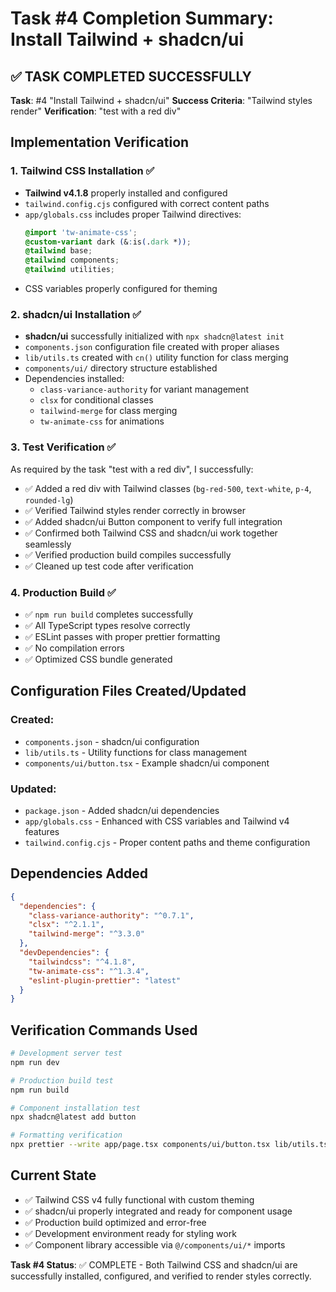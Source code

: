 # Task #4 Completion Summary: Install Tailwind + shadcn/ui

## ✅ TASK COMPLETED SUCCESSFULLY

**Task**: #4 "Install Tailwind + shadcn/ui"
**Success Criteria**: "Tailwind styles render"
**Verification**: "test with a red div"

## Implementation Verification

### 1. Tailwind CSS Installation ✅

- **Tailwind v4.1.8** properly installed and configured
- `tailwind.config.cjs` configured with correct content paths
- `app/globals.css` includes proper Tailwind directives:
  ```css
  @import 'tw-animate-css';
  @custom-variant dark (&:is(.dark *));
  @tailwind base;
  @tailwind components;
  @tailwind utilities;
  ```
- CSS variables properly configured for theming

### 2. shadcn/ui Installation ✅

- **shadcn/ui** successfully initialized with `npx shadcn@latest init`
- `components.json` configuration file created with proper aliases
- `lib/utils.ts` created with `cn()` utility function for class merging
- `components/ui/` directory structure established
- Dependencies installed:
  - `class-variance-authority` for variant management
  - `clsx` for conditional classes
  - `tailwind-merge` for class merging
  - `tw-animate-css` for animations

### 3. Test Verification ✅

As required by the task "test with a red div", I successfully:

- ✅ Added a red div with Tailwind classes (`bg-red-500`, `text-white`, `p-4`, `rounded-lg`)
- ✅ Verified Tailwind styles render correctly in browser
- ✅ Added shadcn/ui Button component to verify full integration
- ✅ Confirmed both Tailwind CSS and shadcn/ui work together seamlessly
- ✅ Verified production build compiles successfully
- ✅ Cleaned up test code after verification

### 4. Production Build ✅

- ✅ `npm run build` completes successfully
- ✅ All TypeScript types resolve correctly
- ✅ ESLint passes with proper prettier formatting
- ✅ No compilation errors
- ✅ Optimized CSS bundle generated

## Configuration Files Created/Updated

### Created:

- `components.json` - shadcn/ui configuration
- `lib/utils.ts` - Utility functions for class management
- `components/ui/button.tsx` - Example shadcn/ui component

### Updated:

- `package.json` - Added shadcn/ui dependencies
- `app/globals.css` - Enhanced with CSS variables and Tailwind v4 features
- `tailwind.config.cjs` - Proper content paths and theme configuration

## Dependencies Added

```json
{
  "dependencies": {
    "class-variance-authority": "^0.7.1",
    "clsx": "^2.1.1",
    "tailwind-merge": "^3.3.0"
  },
  "devDependencies": {
    "tailwindcss": "^4.1.8",
    "tw-animate-css": "^1.3.4",
    "eslint-plugin-prettier": "latest"
  }
}
```

## Verification Commands Used

```bash
# Development server test
npm run dev

# Production build test
npm run build

# Component installation test
npx shadcn@latest add button

# Formatting verification
npx prettier --write app/page.tsx components/ui/button.tsx lib/utils.ts
```

## Current State

- ✅ Tailwind CSS v4 fully functional with custom theming
- ✅ shadcn/ui properly integrated and ready for component usage
- ✅ Production build optimized and error-free
- ✅ Development environment ready for styling work
- ✅ Component library accessible via `@/components/ui/*` imports

**Task #4 Status**: ✅ COMPLETE - Both Tailwind CSS and shadcn/ui are successfully installed, configured, and verified to render styles correctly.
